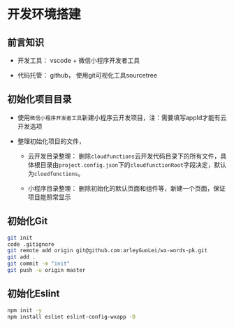 # 开发环境搭建

## 前言知识

- 开发工具： vscode + 微信小程序开发者工具

- 代码托管： github， 使用git可视化工具sourcetree

## 初始化项目目录

- 使用`微信小程序开发者工具`新建小程序云开发项目，注：需要填写appId才能有云开发选项

- 整理初始化项目的文件，

  - 云开发目录整理： 删除`cloudfunctions`云开发代码目录下的所有文件，具体根目录由`project.config.json`下的`cloudfunctionRoot`字段决定，默认为`cloudfunctions`。

  - 小程序目录整理： 删除初始化的默认页面和组件等，新建一个页面，保证项目能照常显示

## 初始化Git

```bash
git init
code .gitignore
git remote add origin git@github.com:arleyGuoLei/wx-words-pk.git
git add .
git commit -m "init"
git push -u origin master
```

## 初始化Eslint

```bash
npm init -y
npm install eslint eslint-config-wxapp -D
```
